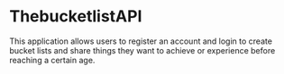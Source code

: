 # ThebucketlistAPI
This application allows users to register an account and login to create bucket lists and share things they want to achieve or experience before reaching a certain age. 
